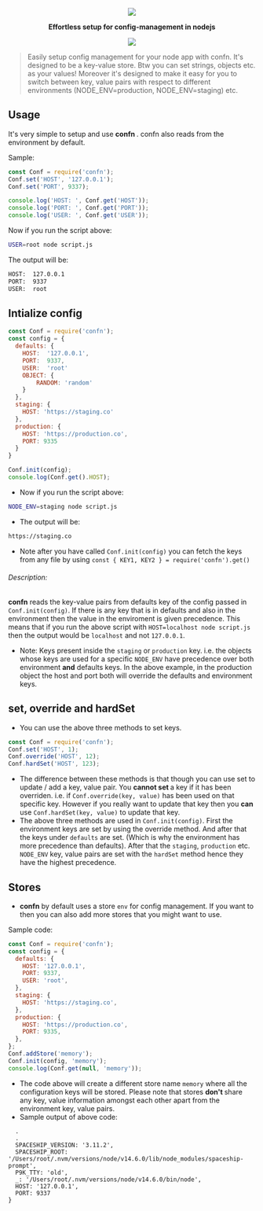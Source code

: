 <p align="center"><img src="https://raw.githubusercontent.com/kartik1998/confn/master/confn-logo.png"> </p>

<p align="center"><b>Effortless setup for config-management in nodejs</b></p>
<p align="center"><img src="https://img.shields.io/badge/config-management-brightgreen"></p>

<blockquote>Easily setup config management for your node app with confn. It's designed to be a key-value store. Btw you can set strings, objects etc. as your values! Moreover it's designed to make it easy for you to switch between key, value pairs with respect to different environments (NODE_ENV=production, NODE_ENV=staging) etc. </blockquote>

## Usage

It's very simple to setup and use <b> confn </b>. confn also reads from the environment by default.

Sample:

```javascript
const Conf = require('confn');
Conf.set('HOST', '127.0.0.1');
Conf.set('PORT', 9337);

console.log('HOST: ', Conf.get('HOST'));
console.log('PORT: ', Conf.get('PORT'));
console.log('USER: ', Conf.get('USER'));
```

Now if you run the script above:

```bash
USER=root node script.js
```

The output will be:

```bash
HOST:  127.0.0.1
PORT:  9337
USER:  root
```

## Intialize config

```javascript
const Conf = require('confn');
const config = {
  defaults: {
    HOST:  '127.0.0.1',
    PORT:  9337,
    USER:  'root'
    OBJECT: {
    	RANDOM: 'random'
    }
  },
  staging: {
    HOST: 'https://staging.co'
  },
  production: {
    HOST: 'https://production.co',
    PORT: 9335
  }
}

Conf.init(config);
console.log(Conf.get().HOST);

```

- Now if you run the script above:

```bash
NODE_ENV=staging node script.js
```

- The output will be:

```bash
https://staging.co
```

- Note after you have called `Conf.init(config)` you can fetch the keys from any file by using `const { KEY1, KEY2 } = require('confn').get()`

###### Description:

<b>confn</b> reads the key-value pairs from defaults key of the config passed in `Conf.init(config)`. If there is any key that is in defaults and also in the environment then the value in the enviroment is given precedence. This means that if you run the above script with `HOST=localhost node script.js` then the output would be `localhost` and not `127.0.0.1`.

- Note: Keys present inside the `staging` or `production` key. i.e. the objects whose keys are used for a specific `NODE_ENV` have precedence over both environment <b>and</b> defaults keys. In the above example, in the production object the host and port both will override the defaults and environment keys.

## set, override and hardSet

- You can use the above three methods to set keys.

```javascript
const Conf = require('confn');
Conf.set('HOST', 1);
Conf.override('HOST', 12);
Conf.hardSet('HOST', 123);
```

- The difference between these methods is that though you can use set to update / add a key, value pair. You <b> cannot set </b> a key if it has been overriden. i.e. if `Conf.override(key, value)` has been used on that specific key. However if you really want to update that key then you <b> can </b> use `Conf.hardSet(key, value)` to update that key.
- The above three methods are used in `Conf.init(config)`. First the environment keys are set by using the override method. And after that the keys under `defaults` are set. (Which is why the environment has more precedence than defaults). After that the `staging`, `production` etc. `NODE_ENV` key, value pairs are set with the `hardSet` method hence they have the highest precedence.

## Stores

- <b>confn</b> by default uses a store `env` for config management. If you want to then you can also add more stores that you might want to use.

Sample code:

```javascript
const Conf = require('confn');
const config = {
  defaults: {
    HOST: '127.0.0.1',
    PORT: 9337,
    USER: 'root',
  },
  staging: {
    HOST: 'https://staging.co',
  },
  production: {
    HOST: 'https://production.co',
    PORT: 9335,
  },
};
Conf.addStore('memory');
Conf.init(config, 'memory');
console.log(Conf.get(null, 'memory'));
```

- The code above will create a different store name `memory` where all the configuration keys will be stored. Please note that stores <b> don't </b> share any key, value information amongst each other apart from the environment key, value pairs.
- Sample output of above code:

```javscript
  .
  .
  SPACESHIP_VERSION: '3.11.2',
  SPACESHIP_ROOT: '/Users/root/.nvm/versions/node/v14.6.0/lib/node_modules/spaceship-prompt',
  P9K_TTY: 'old',
  _: '/Users/root/.nvm/versions/node/v14.6.0/bin/node',
  HOST: '127.0.0.1',
  PORT: 9337
}
```

